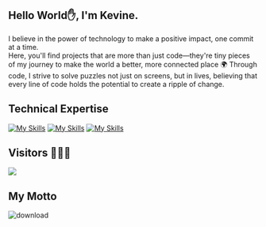            
 ## Hello World✋, I'm Kevine.
 I believe in the power of technology to make a positive impact, one commit at a time.</br> 
 Here, you'll find projects that are more than just code—they're tiny pieces of my journey to make the world a better, more connected place 🌍
 Through code, I strive to solve puzzles not just on screens, but in lives, believing that every line of code holds the potential to create a ripple of change. 

 
<!---
Kevinemug/Kevinemug is a ✨ special ✨ repository because its `README.md` (this file) appears on your GitHub profile.  
You can click the Preview link to take a look at your changes. 
--->  


## Technical Expertise
[![My Skills](https://skillicons.dev/icons?i=js,html,css,php,react,laravel)](https://skillicons.dev) 
[![My Skills](https://skillicons.dev/icons?i=java,figma&theme=light)](https://skillicons.dev)
[![My Skills](https://skillicons.dev/icons?i=nodejs,tailwind,c,typescript)](https://skillicons.dev)

## Visitors 🧑‍🤝‍🧑

[![](https://visitcount.itsvg.in/api?id=Kevinemug&label=Profile%20Views&color=11&icon=7&pretty=true)](https://visitcount.itsvg.in)




## My Motto

![download](https://user-images.githubusercontent.com/98740834/227730275-000d0dd8-2329-4c23-a483-1470c7489cff.png)
